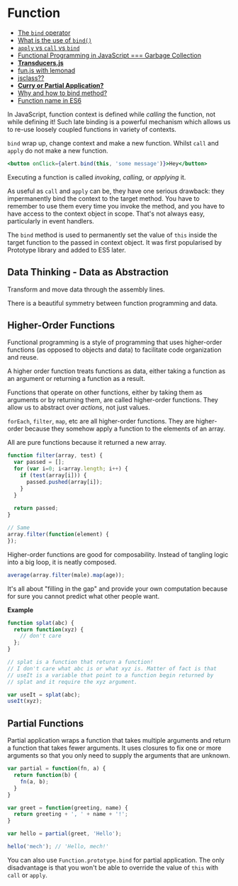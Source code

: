 # Function

* [The `bind` operator](https://medium.com/@matthewwithanm/api-design-the-bind-operator-5a22d255bb18)
* [What is the use of `bind()`](http://stackoverflow.com/questions/2236747/bind-method-of-javascript)
* [`apply` vs `call` vs `bind`](http://stackoverflow.com/questions/15455009/js-call-apply-vs-bind)
* [Functional Programming in JavaScript === Garbage Collection](http://awardwinningfjords.com/2014/04/21/functional-programming-in-javascript-equals-garbage.html)
* [**Transducers.js**](http://jlongster.com/Transducers.js--A-JavaScript-Library-for-Transformation-of-Data)
* [fun.js with lemonad](http://fogus.github.io/lemonad/)
* [jsclass??](http://jsclass.jcoglan.com/comparable.html)
* [**Curry or Partial Application?**](https://medium.com/@yamalight/building-modular-javascript-applications-in-es6-with-react-webpack-and-babel-538189cd485f)
* [Why and how to bind method?](http://reactkungfu.com/2015/07/why-and-how-to-bind-methods-in-your-react-component-classes/)
* [Function name in ES6](http://www.2ality.com/2015/09/function-names-es6.html)

In JavaScript, function context is defined while *calling* the function, not while defining it! Such late binding is a powerful mechanism which allows us to re-use loosely coupled functions in variety of contexts.

`bind` wrap up, change context and make a new function. Whilst `call` and `apply` do not make a new function.

```jsx
<button onClick={alert.bind(this, 'some message')}>Hey</button>
```

Executing a function is called *invoking*, *calling*, or *applying* it.

As useful as `call` and `apply` can be, they have one serious drawback: they impermanently bind the context to the target method. You have to remember to use them every time you invoke the method, and you have to have access to the context object in scope. That's not always easy, particularly in event handlers.

The `bind` method is used to permanently set the value of `this` inside the target function to the passed in context object. It was first popularised by Prototype library and added to ES5 later.

## Data Thinking - Data as Abstraction

Transform and move data through the assembly lines.

There is a beautiful symmetry between function programming and data.

## Higher-Order Functions

Functional programming is a style of programming that uses higher-order functions (as opposed to objects and data) to facilitate code organization and reuse.

A higher order function treats functions as data, either taking a function as an argument or returning a function as a result.

Functions that operate on other functions, either by taking them as arguments or by returning them, are called higher-order functions. They allow us to abstract over *actions*, not just values.

`forEach`, `filter`, `map`, etc are all higher-order functions. They are higher-order because they somehow apply a function to the elements of an array.

All are pure functions because it returned a new array.

```js
function filter(array, test) {
  var passed = [];
  for (var i=0; i<array.length; i++) {
    if (test(array[i])) {
      passed.pushed(array[i]);    }  }
  
  return passed;}

// Same
array.filter(function(element) {});
```

Higher-order functions are good for composability. Instead of tangling logic into a big loop, it is neatly composed.

```js
average(array.filter(male).map(age));
```

It's all about "filling in the gap" and provide your own computation because for sure you cannot predict what other people want.

**Example**

```js
function splat(abc) {
  return function(xyz) {
    // don't care  };}

// splat is a function that return a function!
// I don't care what abc is or what xyz is. Matter of fact is that
// useIt is a variable that point to a function begin returned by
// splat and it require the xyz argument.

var useIt = splat(abc);
useIt(xyz);
```

## Partial Functions

Partial application wraps a function that takes multiple arguments and return a function that takes fewer arguments. It uses closures to fix one or more arguments so that you only need to supply the arguments that are unknown.

```js
var partial = function(fn, a) {
  return function(b) {
    fn(a, b);  }}

var greet = function(greeting, name) {
  return greeting + ', ' + name + '!';}

var hello = partial(greet, 'Hello');

hello('mech'); // 'Hello, mech!'
```

You can also use `Function.prototype.bind` for partial application. The only disadvantage is that you won't be able to override the value of `this` with `call` or `apply`.